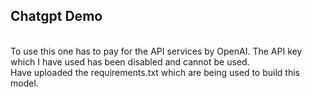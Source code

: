 <h2>Chatgpt Demo</h2></br>
To use this one has to pay for the API services by OpenAI. The API key which I have used has been disabled and cannot be used.</br>
Have uploaded the requirements.txt which are being used to build this model.
